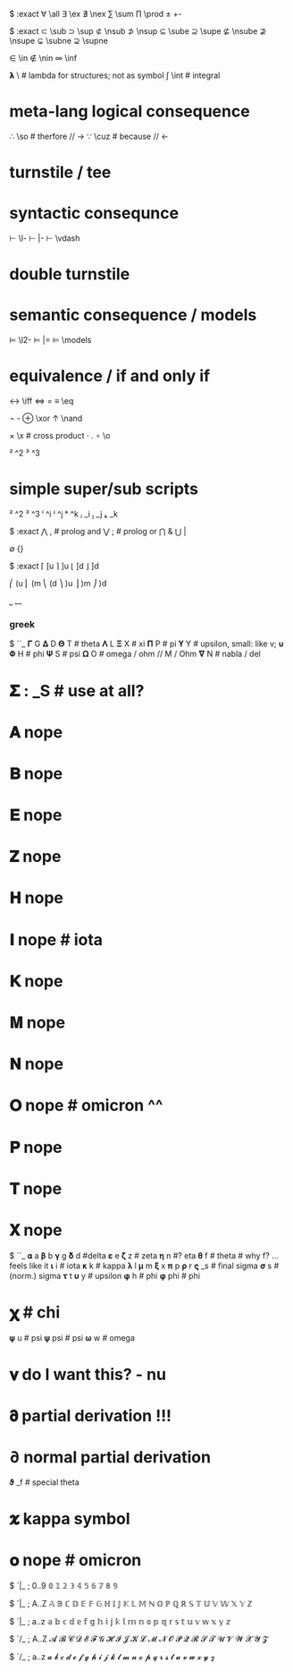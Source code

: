 
$ :exact
∀ \all
∃ \ex
∄ \nex
∑ \sum
∏ \prod
± \+-

$ :exact
⊂ \sub
⊃ \sup
⊄ \nsub
⊅ \nsup
⊆ \sube
⊇ \supe
⊈ \nsube
⊉ \nsupe
⊊ \subne
⊋ \supne

∈ \in
∉ \nin
∞ \inf

𝝺 \\     # lambda for structures; not as symbol
∫ \int   # integral

# meta-lang logical consequence
∴ \so   # therfore // ->
∵ \cuz  # because  // <-


# turnstile / tee
# syntactic consequnce
⊢ \l-
⊢ \|-
⊢ \vdash

# double turnstile
# semantic consequence / models
⊨ \l2-
⊨ \|=
⊨ \models

# equivalence / if and only if
↔ \iff
⇔ \=
≡ \eq

¬ \-
⊕ \xor
↑ \nand

× \x # cross product
⋅ \.
∘ \o

² \^2
³ \^3

# simple super/sub scripts
² ^2
³ ^3
ⁱ ^i
ʲ ^j
ᵏ ^k
ᵢ _i
ⱼ _j
ₖ _k

$ :exact
⋀ \, # prolog and
⋁ \; # prolog or
⋂ \&
⋃ \|

∅ \{}

$ :exact
⌈ \[u
⌉ \]u
⌊ \[d
⌋ \]d

⎛ \(u
⎜ \(m
⎝ \(d
⎞ \)u
⎟ \)m
⎠ \)d

⎵ \__

### greek

$ ``_
𝚪  G
𝚫  D
𝚯  T      # theta
𝚲  L
𝚵  X      # xi
𝚷  P      # pi
𝚼  Y      # upsilon, small: like v; 𝛖
𝚽  H      # phi
𝚿  S      # psi
𝛀  O      # omega / ohm // M / Ohm
𝛁  N      # nabla / del

# 𝚺 : _S # use at all?
# 𝚨  nope
# 𝚩  nope
# 𝚬  nope
# 𝚭  nope
# 𝚮  nope
# 𝚰  nope  # iota
# 𝚱  nope
# 𝚳  nope
# 𝚴  nope
# 𝚶  nope # omicron ^^
# 𝚸  nope
# 𝚻  nope
# 𝚾  nope

$ ``_
𝛂  a
𝛃  b
𝛄  g
𝛅  d #delta
𝛆  e
𝛇  z # zeta
𝛈  n #? eta
𝛉  f # theta # why f? ... feels like it
𝛊  i # iota
𝛋  k # kappa
𝛌  l
𝛍  m
𝛏  x
𝛑  p
𝛒  r
𝛓  _s # final sigma
𝛔  s # (norm.) sigma
𝛕  t
𝛖  y # upsilon
𝛗 h # phi
𝛗 phi # phi
# 𝛘  # chi
𝛙 u # psi
𝛙 psi # psi
𝛚  w # omega

# 𝛎  do I want this? - nu

# 𝛛  partial derivation  !!!
# ∂  normal partial derivation
𝛝 _f # special theta
# 𝛞  kappa symbol

# 𝛐 nope # omicron



$ `|_ ; 0..9
𝟘
𝟙
𝟚
𝟛
𝟜
𝟝
𝟞
𝟟
𝟠
𝟡


$ `|_ ; A..Z
𝔸
𝔹
ℂ
𝔻
𝔼
𝔽
𝔾
ℍ
𝕀
𝕁
𝕂
𝕃
𝕄
ℕ
𝕆
ℙ
ℚ
ℝ
𝕊
𝕋
𝕌
𝕍
𝕎
𝕏
𝕐
ℤ

$ `|_ ; a..z
𝕒
𝕓
𝕔
𝕕
𝕖
𝕗
𝕘
𝕙
𝕚
𝕛
𝕜
𝕝
𝕞
𝕟
𝕠
𝕡
𝕢
𝕣
𝕤
𝕥
𝕦
𝕧
𝕨
𝕩
𝕪
𝕫

$ `/_ ; A..Z
𝓐
𝓑
𝓒
𝓓
𝓔
𝓕
𝓖
𝓗
𝓘
𝓙
𝓚
𝓛
𝓜
𝓝
𝓞
𝓟
𝓠
𝓡
𝓢
𝓣
𝓤
𝓥
𝓦
𝓧
𝓨
𝓩

$ `/_ ; a..z
𝓪
𝓫
𝓬
𝓭
𝓮
𝓯
𝓰
𝓱
𝓲
𝓳
𝓴
𝓵
𝓶
𝓷
𝓸
𝓹
𝓺
𝓻
𝓼
𝓽
𝓾
𝓿
𝔀
𝔁
𝔂
𝔃







